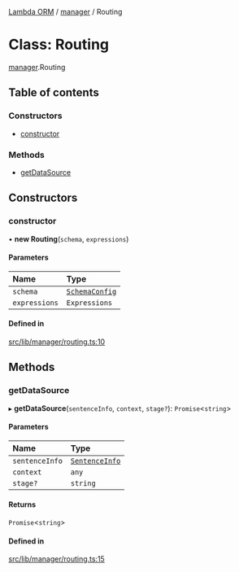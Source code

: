 [Lambda ORM](../README.md) / [manager](../modules/manager.md) / Routing

# Class: Routing

[manager](../modules/manager.md).Routing

## Table of contents

### Constructors

- [constructor](manager.Routing.md#constructor)

### Methods

- [getDataSource](manager.Routing.md#getdatasource)

## Constructors

### constructor

• **new Routing**(`schema`, `expressions`)

#### Parameters

| Name | Type |
| :------ | :------ |
| `schema` | [`SchemaConfig`](manager.SchemaConfig.md) |
| `expressions` | `Expressions` |

#### Defined in

[src/lib/manager/routing.ts:10](https://github.com/FlavioLionelRita/lambda-orm/blob/8e54723/src/lib/manager/routing.ts#L10)

## Methods

### getDataSource

▸ **getDataSource**(`sentenceInfo`, `context`, `stage?`): `Promise`<`string`\>

#### Parameters

| Name | Type |
| :------ | :------ |
| `sentenceInfo` | [`SentenceInfo`](../interfaces/model.SentenceInfo.md) |
| `context` | `any` |
| `stage?` | `string` |

#### Returns

`Promise`<`string`\>

#### Defined in

[src/lib/manager/routing.ts:15](https://github.com/FlavioLionelRita/lambda-orm/blob/8e54723/src/lib/manager/routing.ts#L15)
